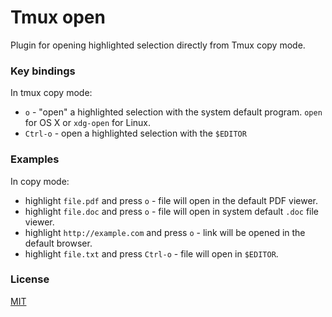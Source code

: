 # Tmux open

Plugin for opening highlighted selection directly from Tmux copy mode.

### Key bindings

In tmux copy mode:

- `o` - "open" a highlighted selection with the system default program. `open`
    for OS X or `xdg-open` for Linux.
- `Ctrl-o` - open a highlighted selection with the `$EDITOR`

### Examples

In copy mode:

- highlight `file.pdf` and press `o` - file will open in the default PDF viewer.
- highlight `file.doc` and press `o` - file will open in system default `.doc`
  file viewer.
- highlight `http://example.com` and press `o` - link will be opened in the
  default browser.
- highlight `file.txt` and press `Ctrl-o` - file will open in `$EDITOR`.

### License

[MIT](LICENSE.md)
